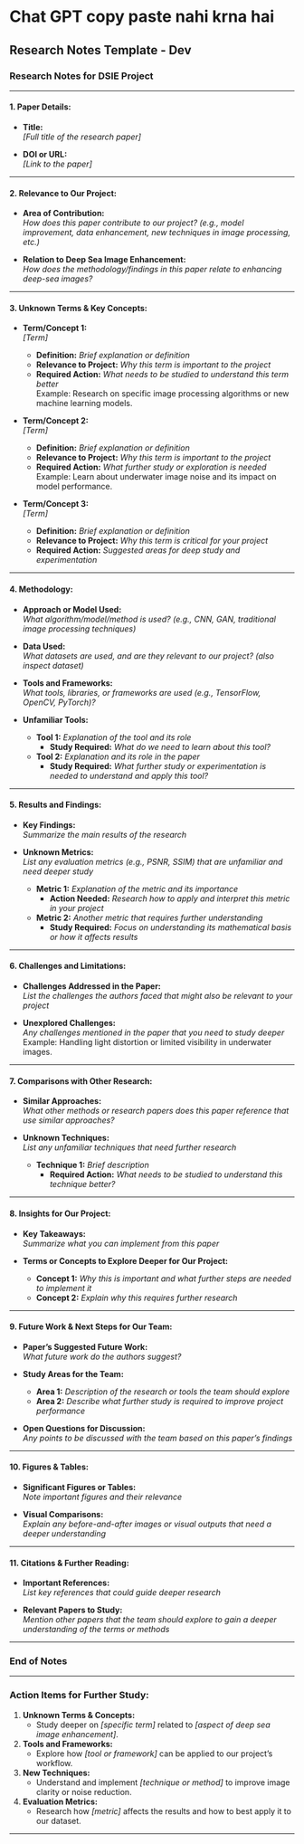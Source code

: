 # Chat GPT copy paste nahi krna hai

## Research Notes Template - Dev

### **Research Notes for DSIE Project**

---

#### **1. Paper Details:**

- **Title:**  
     *[Full title of the research paper]*  

- **DOI or URL:**  
     *[Link to the paper]*

---

#### **2. Relevance to Our Project:**

- **Area of Contribution:**  
     *How does this paper contribute to our project? (e.g., model improvement, data enhancement, new techniques in image processing, etc.)*

- **Relation to Deep Sea Image Enhancement:**  
     *How does the methodology/findings in this paper relate to enhancing deep-sea images?*

---

#### **3. Unknown Terms & Key Concepts:**

- **Term/Concept 1:**  
     *[Term]*  
  - **Definition:** *Brief explanation or definition*
  - **Relevance to Project:** *Why this term is important to the project*
  - **Required Action:** *What needs to be studied to understand this term better*  
       Example: Research on specific image processing algorithms or new machine learning models.  

- **Term/Concept 2:**  
     *[Term]*  
  - **Definition:** *Brief explanation or definition*
  - **Relevance to Project:** *Why this term is important to the project*
  - **Required Action:** *What further study or exploration is needed*  
       Example: Learn about underwater image noise and its impact on model performance.  

- **Term/Concept 3:**  
     *[Term]*  
  - **Definition:** *Brief explanation or definition*
  - **Relevance to Project:** *Why this term is critical for your project*  
  - **Required Action:** *Suggested areas for deep study and experimentation*  

---

#### **4. Methodology:**

- **Approach or Model Used:**  
     *What algorithm/model/method is used? (e.g., CNN, GAN, traditional image processing techniques)*  

- **Data Used:**  
     *What datasets are used, and are they relevant to our project? (also inspect dataset)*

- **Tools and Frameworks:**  
     *What tools, libraries, or frameworks are used (e.g., TensorFlow, OpenCV, PyTorch)?*

- **Unfamiliar Tools:**  
  - **Tool 1:** *Explanation of the tool and its role*  
    - **Study Required:** *What do we need to learn about this tool?*  
  - **Tool 2:** *Explanation and its role in the paper*  
    - **Study Required:** *What further study or experimentation is needed to understand and apply this tool?*

---

#### **5. Results and Findings:**

- **Key Findings:**  
     *Summarize the main results of the research*  

- **Unknown Metrics:**  
     *List any evaluation metrics (e.g., PSNR, SSIM) that are unfamiliar and need deeper study*  
  - **Metric 1:** *Explanation of the metric and its importance*  
    - **Action Needed:** *Research how to apply and interpret this metric in your project*  
  - **Metric 2:** *Another metric that requires further understanding*  
    - **Study Required:** *Focus on understanding its mathematical basis or how it affects results*

---

#### **6. Challenges and Limitations:**

- **Challenges Addressed in the Paper:**  
     *List the challenges the authors faced that might also be relevant to your project*

- **Unexplored Challenges:**  
     *Any challenges mentioned in the paper that you need to study deeper*  
     Example: Handling light distortion or limited visibility in underwater images.

---

#### **7. Comparisons with Other Research:**

- **Similar Approaches:**  
     *What other methods or research papers does this paper reference that use similar approaches?*  

- **Unknown Techniques:**  
     *List any unfamiliar techniques that need further research*  
  - **Technique 1:** *Brief description*  
    - **Required Action:** *What needs to be studied to understand this technique better?*

---

#### **8. Insights for Our Project:**

- **Key Takeaways:**  
     *Summarize what you can implement from this paper*  

- **Terms or Concepts to Explore Deeper for Our Project:**  
  - **Concept 1:** *Why this is important and what further steps are needed to implement it*  
  - **Concept 2:** *Explain why this requires further research*

---

#### **9. Future Work & Next Steps for Our Team:**

- **Paper’s Suggested Future Work:**  
     *What future work do the authors suggest?*  

- **Study Areas for the Team:**  
  - **Area 1:** *Description of the research or tools the team should explore*  
  - **Area 2:** *Describe what further study is required to improve project performance*

- **Open Questions for Discussion:**  
     *Any points to be discussed with the team based on this paper’s findings*

---

#### **10. Figures & Tables:**

- **Significant Figures or Tables:**  
     *Note important figures and their relevance*

- **Visual Comparisons:**  
     *Explain any before-and-after images or visual outputs that need a deeper understanding*

---

#### **11. Citations & Further Reading:**

- **Important References:**  
     *List key references that could guide deeper research*  

- **Relevant Papers to Study:**  
     *Mention other papers that the team should explore to gain a deeper understanding of the terms or methods*

---

### **End of Notes**

---

### **Action Items for Further Study:**

1. **Unknown Terms & Concepts:**
   - Study deeper on *[specific term]* related to *[aspect of deep sea image enhancement]*.
2. **Tools and Frameworks:**
   - Explore how *[tool or framework]* can be applied to our project’s workflow.
3. **New Techniques:**
   - Understand and implement *[technique or method]* to improve image clarity or noise reduction.
4. **Evaluation Metrics:**
   - Research how *[metric]* affects the results and how to best apply it to our dataset.

---
